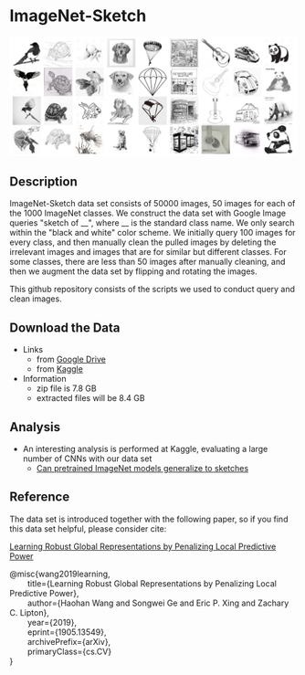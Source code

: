 # ImageNet-Sketch

![ImageNet-Sketch](imagenet_sketch.jpg "ImageNet Sketch")

## Description

ImageNet-Sketch data set consists of 50000 images, 50 images for each of the 1000 ImageNet classes. 
We construct the data set with Google Image queries "sketch of \_\_", where \_\_ is the standard class name. 
We only search within the "black and white" color scheme.
We initially query 100 images for every class, and then manually clean the pulled images by deleting the irrelevant images and images that are for similar but different classes. 
For some classes, there are less than 50 images after manually cleaning, 
and then we augment the data set by flipping and rotating the images. 

This github repository consists of the scripts we used to conduct query and clean images. 

## Download the Data 

 - Links
     - from [Google Drive](https://drive.google.com/open?id=1Mj0i5HBthqH1p_yeXzsg22gZduvgoNeA)
     - from [Kaggle](https://www.kaggle.com/wanghaohan/imagenetsketch)
 - Information
     - zip file is 7.8 GB
     - extracted files will be 8.4 GB
     
## Analysis 

 - An interesting analysis is performed at Kaggle, evaluating a large number of CNNs with our data set
     - [Can pretrained ImageNet models generalize to sketches](https://www.kaggle.com/rwightman/generalization-to-imagenet-sketch)

## Reference

The data set is introduced together with the following paper, so if you find this data set helpful, please consider cite: 
    
   [Learning Robust Global Representations by Penalizing Local Predictive Power](https://arxiv.org/abs/1905.13549)
   
@misc{wang2019learning,  
&nbsp;&nbsp;&nbsp;&nbsp;&nbsp;&nbsp;&nbsp;&nbsp;title={Learning Robust Global Representations by Penalizing Local Predictive Power},  
&nbsp;&nbsp;&nbsp;&nbsp;&nbsp;&nbsp;&nbsp;&nbsp;author={Haohan Wang and Songwei Ge and Eric P. Xing and Zachary C. Lipton},  
&nbsp;&nbsp;&nbsp;&nbsp;&nbsp;&nbsp;&nbsp;&nbsp;year={2019},  
&nbsp;&nbsp;&nbsp;&nbsp;&nbsp;&nbsp;&nbsp;&nbsp;eprint={1905.13549},  
&nbsp;&nbsp;&nbsp;&nbsp;&nbsp;&nbsp;&nbsp;&nbsp;archivePrefix={arXiv},  
&nbsp;&nbsp;&nbsp;&nbsp;&nbsp;&nbsp;&nbsp;&nbsp;primaryClass={cs.CV}  
}

